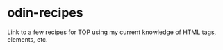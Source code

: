 # odin-recipes
Link to a few recipes for TOP using my current knowledge of HTML tags, elements, etc.